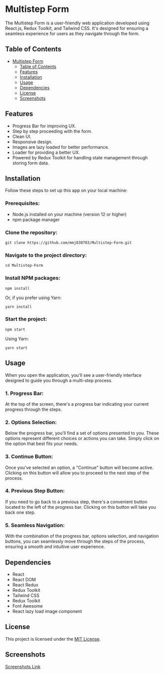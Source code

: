 # Multistep Form

The Multistep Form is a user-friendly web application developed using React.js, Redux Toolkit, and Tailwind CSS. It's designed for ensuring a seamless experience for users as they navigate through the form.

## Table of Contents

- [Multistep Form](#project-title)
  - [Table of Contents](#table-of-contents)
  - [Features](#features)
  - [Installation](#installation)
  - [Usage](#usage)
  - [Dependencies](#dependencies)
  - [License](#license)
  - [Screenshots](#screenshots)

## Features

- Progress Bar for improving UX. 
- Step by step proceeding with the form.
- Clean UI.
- Responsive design.
- Images are lazy loaded for better performance.
- Loader for providing a better UX.
- Powered by Redux Toolkit for handling state management through storing form data.

## Installation

Follow these steps to set up this app on your local machine:

### Prerequisites:
  - Node.js installed on your machine (version 12 or higher)
  - npm package manager


### Clone the repository:

```
git clone https://github.com/mmj030703/Multistep-Form.git
```

### Navigate to the project directory:

```
cd Multistep-Form
```

### Install NPM packages:

```
npm install
```

Or, if you prefer using Yarn:

```
yarn install
```

### Start the project:

```
npm start
```

Using Yarn:

```
yarn start
```

## Usage

When you open the application, you'll see a user-friendly interface designed to guide you through a multi-step process.

### 1. Progress Bar:

At the top of the screen, there's a progress bar indicating your current progress through the steps.

### 2. Options Selection:

Below the progress bar, you'll find a set of options presented to you. These options represent different choices or actions you can take. Simply click on the option that best fits your needs.

### 3. Continue Button:

Once you've selected an option, a "Continue" button will become active. Clicking on this button will allow you to proceed to the next step of the process.

### 4. Previous Step Button:

If you need to go back to a previous step, there's a convenient button located to the left of the progress bar. Clicking on this button will take you back one step.

### 5. Seamless Navigation:

With the combination of the progress bar, options selection, and navigation buttons, you can seamlessly move through the steps of the process, ensuring a smooth and intuitive user experience.

## Dependencies

- React
- React DOM
- React Redux 
- Redux Toolkit
- Tailwind CSS
- Redux Toolkit
- Font Awesome
- React lazy load image component

## License

This project is licensed under the [MIT License](https://github.com/mmj030703/Multistep-Form/blob/main/LICENSE).

## Screenshots

[Screenshots Link](https://github.com/mmj030703/Multistep-Form/issues/1)